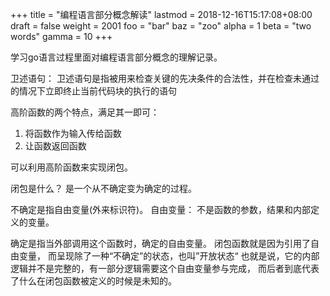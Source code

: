 +++
title = "编程语言部分概念解读"
lastmod = 2018-12-16T15:17:08+08:00
draft = false
weight = 2001
foo = "bar"
baz = "zoo"
alpha = 1
beta = "two words"
gamma = 10
+++

学习go语言过程里面对编程语言部分概念的理解记录。

<!--more-->

卫述语句：
卫述语句是指被用来检查关键的先决条件的合法性，并在检查未通过的情况下立即终止当前代码块的执行的语句

高阶函数的两个特点，满足其一即可：

1.  将函数作为输入传给函数
2.  让函数返回函数

可以利用高阶函数来实现闭包。

闭包是什么？
是一个从不确定变为确定的过程。

不确定是指自由变量(外来标识符)。
自由变量： 不是函数的参数，结果和内部定义的变量。

确定是指当外部调用这个函数时，确定的自由变量。
闭包函数就是因为引用了自由变量， 而呈现除了一种“不确定”的状态，也叫”开放状态“
也就是说，它的内部逻辑并不是完整的，有一部分逻辑需要这个自由变量参与完成，
而后者到底代表了什么在闭包函数被定义的时候是未知的。
